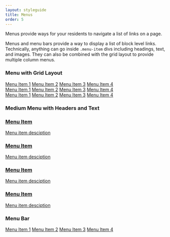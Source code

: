 ```yaml
---
layout: styleguide
title: Menus
order: 5
---
```


<p class="lead-in">Menus provide ways for your residents to navigate a list of links on a page.</p>

Menus and menu bars provide a way to display a list of block level links. Technically, anything can go inside `.menu-item` divs including headings, text, and images. They can also be combined with the grid layout to provide multiple column menus.

### Menu with Grid Layout

<div class="preview">
  <div class="grid-box">
    <div class="menu grid-item width-one-third">
        <a href="" class="menu-item">Menu Item 1</a>
        <a href="" class="menu-item">Menu Item 2</a>
        <a href="" class="menu-item">Menu Item 3</a>
        <a href="" class="menu-item">Menu Item 4</a>
     </div>
     <div class="menu grid-item width-one-third">
         <a href="" class="menu-item">Menu Item 1</a>
         <a href="" class="menu-item">Menu Item 2</a>
         <a href="" class="menu-item">Menu Item 3</a>
         <a href="" class="menu-item">Menu Item 4</a>
      </div>
      <div class="menu grid-item width-one-third">
          <a href="" class="menu-item">Menu Item 1</a>
          <a href="" class="menu-item">Menu Item 2</a>
          <a href="" class="menu-item">Menu Item 3</a>
          <a href="" class="menu-item">Menu Item 4</a>
       </div>
  </div>
</div>

### Medium Menu with Headers and Text

<div class="preview">
  <div class="medium-menu">
      <a href="" class="menu-item">
        <h3>Menu Item</h3>
        <p class="detail-text">Menu item desciption</p>
      </a>
      <a href="" class="menu-item">
        <h3>Menu Item</h3>
        <p class="detail-text">Menu item desciption</p>
      </a>
      <a href="" class="menu-item">
        <h3>Menu Item</h3>
        <p class="detail-text">Menu item desciption</p>
      </a>
      <a href="" class="menu-item">
        <h3>Menu Item</h3>
        <p class="detail-text">Menu item desciption</p>
      </a>
   </div>
</div>

### Menu Bar

<div class="preview">
  <div class="bar-menu">
      <a href="" class="menu-item">Menu Item 1</a>
      <a href="" class="menu-item">Menu Item 2</a>
      <a href="" class="menu-item">Menu Item 3</a>
      <a href="" class="menu-item">Menu Item 4</a>
   </div>
</div>